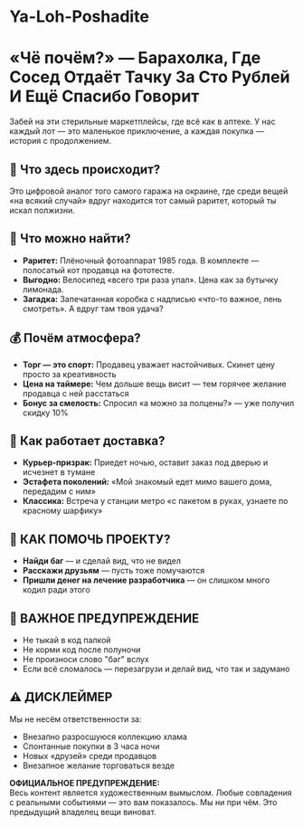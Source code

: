 # Ya-Loh-Poshadite
# «Чё почём?» — Барахолка, Где Сосед Отдаёт Тачку За Сто Рублей И Ещё Спасибо Говорит

Забей на эти стерильные маркетплейсы, где всё как в аптеке. У нас каждый лот — это маленькое приключение, а каждая покупка — история с продолжением.

## 🤔 Что здесь происходит?

Это цифровой аналог того самого гаража на окраине, где среди вещей «на всякий случай» вдруг находится тот самый раритет, который ты искал полжизни.

## 🎁 Что можно найти?

- **Раритет:** Плёночный фотоаппарат 1985 года. В комплекте — полосатый кот продавца на фототесте.
- **Выгодно:** Велосипед «всего три раза упал». Цена как за бутычку лимонада.
- **Загадка:** Запечатанная коробка с надписью «что-то важное, лень смотреть». А вдруг там твоя удача?

## 💰 Почём атмосфера?

- **Торг — это спорт:** Продавец уважает настойчивых. Скинет цену просто за креативность
- **Цена на таймере:** Чем дольше вещь висит — тем горячее желание продавца с ней расстаться
- **Бонус за смелость:** Спросил «а можно за полцены?» — уже получил скидку 10%

## 🚚 Как работает доставка?

- **Курьер-призрак:** Приедет ночью, оставит заказ под дверью и исчезнет в тумане
- **Эстафета поколений:** «Мой знакомый едет мимо вашего дома, передадим с ним»
- **Классика:** Встреча у станции метро «с пакетом в руках, узнаете по красному шарфику»

## 🎪 КАК ПОМОЧЬ ПРОЕКТУ?

- **Найди баг** — и сделай вид, что не видел
- **Расскажи друзьям** — пусть тоже помучаются
- **Пришли денег на лечение разработчика** — он слишком много кодил ради этого

## 🚨 ВАЖНОЕ ПРЕДУПРЕЖДЕНИЕ

- Не тыкай в код палкой
- Не корми код после полуночи  
- Не произноси слово "баг" вслух
- Если всё сломалось — перезагрузи и делай вид, что так и задумано

## ⚠️ ДИСКЛЕЙМЕР

Мы не несём ответственности за:
- Внезапно разросшуюся коллекцию хлама
- Спонтанные покупки в 3 часа ночи
- Новых «друзей» среди продавцов
- Внезапное желание торговаться везде

**ОФИЦИАЛЬНОЕ ПРЕДУПРЕЖДЕНИЕ:**  
Весь контент является художественным вымыслом. Любые совпадения с реальными событиями — это вам показалось. Мы ни при чём. Это предыдущий владелец вещи виноват.
